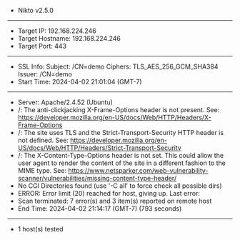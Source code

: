 - Nikto v2.5.0
---------------------------------------------------------------------------
+ Target IP:          192.168.224.246
+ Target Hostname:    192.168.224.246
+ Target Port:        443
---------------------------------------------------------------------------
+ SSL Info:        Subject:  /CN=demo
                   Ciphers:  TLS_AES_256_GCM_SHA384
                   Issuer:   /CN=demo
+ Start Time:         2024-04-02 21:01:04 (GMT-7)
---------------------------------------------------------------------------
+ Server: Apache/2.4.52 (Ubuntu)
+ /: The anti-clickjacking X-Frame-Options header is not present. See: https://developer.mozilla.org/en-US/docs/Web/HTTP/Headers/X-Frame-Options
+ /: The site uses TLS and the Strict-Transport-Security HTTP header is not defined. See: https://developer.mozilla.org/en-US/docs/Web/HTTP/Headers/Strict-Transport-Security
+ /: The X-Content-Type-Options header is not set. This could allow the user agent to render the content of the site in a different fashion to the MIME type. See: https://www.netsparker.com/web-vulnerability-scanner/vulnerabilities/missing-content-type-header/
+ No CGI Directories found (use '-C all' to force check all possible dirs)
+ ERROR: Error limit (20) reached for host, giving up. Last error: 
+ Scan terminated: 7 error(s) and 3 item(s) reported on remote host
+ End Time:           2024-04-02 21:14:17 (GMT-7) (793 seconds)
---------------------------------------------------------------------------
+ 1 host(s) tested
